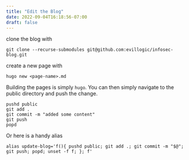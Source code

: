 ```yaml
---
title: "Edit the Blog"
date: 2022-09-04T16:18:56-07:00
draft: false
---
```


clone the blog with

```shell
git clone --recurse-submodules git@github.com:evillogic/infosec-blog.git
```

create a new page with

```shell
hugo new <page-name>.md
```

Building the pages is simply `hugo`. You can then simply navigate to the public directory and push the change.

```shell
pushd public
git add .
git commit -m "added some content"
git push
popd
```

Or here is a handy alias

```shell
alias update-blog='f(){ pushd public; git add .; git commit -m "$@"; git push; popd; unset -f f; }; f'
```
